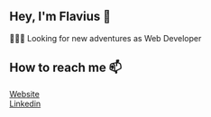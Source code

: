 ## Hey, I'm Flavius 👋

🧑🏻‍💻 Looking for new adventures as Web Developer  
 
## How to reach me 📫

[Website](https://flaviusbica.com)  
[Linkedin](https://www.linkedin.com/in/flavius-bica/)  

<!--
**flavius75/flavius75** is a ✨ _special_ ✨ repository because its `README.md` (this file) appears on your GitHub profile.

Here are some ideas to get you started:

- 🔭 I’m currently working on ...
- 🌱 I’m currently learning ...
- 👯 I’m looking to collaborate on ...
- 🤔 I’m looking for help with ...
- 💬 Ask me about ...
- 
- 😄 Pronouns: ...
- ⚡ Fun fact: ...
-->
